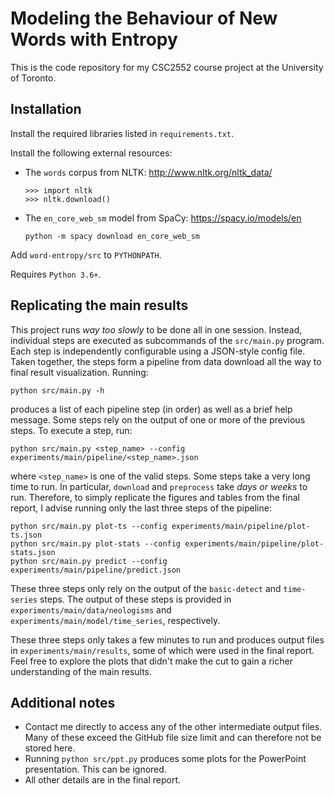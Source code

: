 # Modeling the Behaviour of New Words with Entropy

This is the code repository for my CSC2552 course project at the University of Toronto.

## Installation

Install the required libraries listed in `requirements.txt`.

Install the following external resources:
+ The `words` corpus from NLTK: http://www.nltk.org/nltk_data/
  ~~~
  >>> import nltk
  >>> nltk.download()
  ~~~
+ The `en_core_web_sm` model from SpaCy: https://spacy.io/models/en
  ~~~
  python -m spacy download en_core_web_sm
  ~~~

Add `word-entropy/src` to `PYTHONPATH`.

Requires `Python 3.6+`.

## Replicating the main results

This project runs *way too slowly* to be done all in one session. Instead, individual steps are executed as subcommands of the `src/main.py` program. Each step is independently configurable using a JSON-style config file. Taken together, the steps form a pipeline from data download all the way to final result visualization. Running:

~~~
python src/main.py -h
~~~

produces a list of each pipeline step (in order) as well as a brief help message. Some steps rely on the output of one or more of the previous steps. To execute a step, run:

~~~
python src/main.py <step_name> --config experiments/main/pipeline/<step_name>.json
~~~

where `<step_name>` is one of the valid steps. Some steps take a very long time to run. In particular, `download` and `preprocess` take *days or weeks* to run. Therefore, to simply replicate the figures and tables from the final report, I advise running only the last three steps of the pipeline:

~~~
python src/main.py plot-ts --config experiments/main/pipeline/plot-ts.json
python src/main.py plot-stats --config experiments/main/pipeline/plot-stats.json
python src/main.py predict --config experiments/main/pipeline/predict.json
~~~

These three steps only rely on the output of the `basic-detect` and `time-series` steps. The output of these steps is provided in `experiments/main/data/neologisms` and `experiments/main/model/time_series`, respectively.

These three steps only takes a few minutes to run and produces output files in `experiments/main/results`, some of which were used in the final report. Feel free to explore the plots that didn't make the cut to gain a richer understanding of the main results.

## Additional notes

+ Contact me directly to access any of the other intermediate output files. Many of these exceed the GitHub file size limit and can therefore not be stored here.
+ Running `python src/ppt.py` produces some plots for the PowerPoint presentation. This can be ignored.
+ All other details are in the final report.
